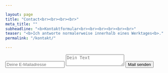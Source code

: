 ```yaml
---

layout: page
title: "Contact<br><br><br><br>"
meta_title: ""
subheadline: "<b>Kontaktformular<br><br><br><br><br><br>"
teaser: "<b>Ich antworte normalerweise innerhalb eines Werktages<b>."
permalink: "/kontakt/"

---
```

<form method="POST" action="https://formspree.io/f.weinberger@nod.at">
  <input type="email" name="email" placeholder="Deine E-Mailadresse">
  <textarea name="message" placeholder="Dein Text"></textarea>
  <button type="submit">Mail senden</button>
</form>

